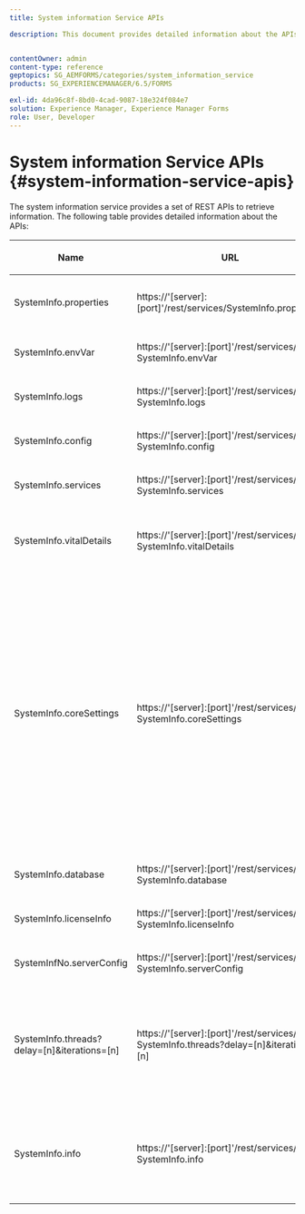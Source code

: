 ```yaml
---
title: System information Service APIs

description: This document provides detailed information about the APIs provided bythesystem information service.


contentOwner: admin
content-type: reference
geptopics: SG_AEMFORMS/categories/system_information_service
products: SG_EXPERIENCEMANAGER/6.5/FORMS

exl-id: 4da96c8f-8bd0-4cad-9087-18e324f084e7
solution: Experience Manager, Experience Manager Forms
role: User, Developer
---
```

# System information Service APIs {#system-information-service-apis}

The system information service provides a set of REST APIs to retrieve information. The following table provides detailed information about the APIs:

<table>
 <thead>
  <tr>
   <th><p>Name</p></th>
   <th><p>URL</p></th>
   <th><p>Descrption</p></th>
  </tr>
 </thead>
 <tbody>
  <tr>
   <td><p>SystemInfo.properties</p></td>
   <td><p>https://'[server]:[port]'/rest/services/SystemInfo.properties'</p></td>
   <td><p>This API is a wrapper for <a href="https://docs.oracle.com/javase/6/docs/api/java/lang/System.html#getProperties()">system.getProperties</a> Java API. It retrieves configuration of the current working environment. </p></td>
  </tr>
  <tr>
   <td><p>SystemInfo.envVar</p></td>
   <td><p>https://'[server]:[port]'/rest/services/ SystemInfo.envVar</p></td>
   <td><p>Retrieves all the environment variables of the host operating system. </p></td>
  </tr>
  <tr>
   <td><p>SystemInfo.logs</p></td>
   <td><p>https://'[server]:[port]'/rest/services/ SystemInfo.logs</p></td>
   <td><p>Downloads a zip file that contains application server logs. </p></td>
  </tr>
  <tr>
   <td><p>SystemInfo.config</p></td>
   <td><p>https://'[server]:[port]'/rest/services/ SystemInfo.config</p></td>
   <td><p>Retrieves all the content of the config.xml file. </p></td>
  </tr>
  <tr>
   <td><p>SystemInfo.services</p></td>
   <td><p>https://'[server]:[port]'/rest/services/ SystemInfo.services</p></td>
   <td><p>Retrieves status and configuration parameters of AEM forms services.</p></td>
  </tr>
  <tr>
   <td><p>SystemInfo.vitalDetails</p></td>
   <td><p>https://'[server]:[port]'/rest/services/ SystemInfo.vitalDetails</p></td>
   <td><p>Retrieves server uptime, JVM arguments, system memory, heap size, operating system name, number of active threads, and thread count. </p></td>
  </tr>
  <tr>
   <td><p>SystemInfo.coreSettings</p></td>
   <td><p>https://'[server]:[port]'/rest/services/ SystemInfo.coreSettings</p></td>
   <td><p>Retrieves values of following properties:</p>
    <ul>
     <li><p>AdobeTempDir</p></li>
     <li><p>AdobeServerFontDir</p></li>
     <li><p>CustomerFontDir</p></li>
     <li><p>GlobalDocumentStorageRootDir</p></li>
     <li><p>DefaultDocumentMaxInlineSize</p></li>
     <li><p>DefaultDocumentDisposalTimeout</p></li>
     <li><p>EnableDocumentDBStorage</p></li>
     <li><p>GlobalDocumentStorageUseNetworkShare</p></li>
     <li><p>EnableFIPS</p></li>
     <li><p>EnableWSDL</p></li>
     <li><p>DataServicesConfigFile </p></li>
     <li><p>EnableRDS</p></li>
    </ul><p></p></td>
  </tr>
  <tr>
   <td><p>SystemInfo.database</p></td>
   <td><p>https://'[server]:[port]'/rest/services/ SystemInfo.database</p></td>
   <td><p>Retrieves detailed information about the database.</p></td>
  </tr>
  <tr>
   <td><p>SystemInfo.licenseInfo</p></td>
   <td><p>https://'[server]:[port]'/rest/services/ SystemInfo.licenseInfo</p></td>
   <td><p>Retrieves version and license information of installed AEM forms components. </p></td>
  </tr>
  <tr>
   <td><p>SystemInfNo.serverConfig</p></td>
   <td><p>https://'[server]:[port]'/rest/services/ SystemInfo.serverConfig</p></td>
   <td><p>Downloads configuration files of the host application server. </p></td>
  </tr>
  <tr>
   <td><p>SystemInfo.threads?delay=[n]&amp;iterations=[n]</p></td>
   <td><p>https://'[server]:[port]'/rest/services/ SystemInfo.threads?delay=[n]&amp;iterations=[n]</p></td>
   <td><p>Retrieves count and stack trace of active threads. It accepts following parameters:</p>
    <ul>
     <li><p>iterations= [n]: Specifies the count of iterations. Replace n with a number. </p></li>
     <li><p>Delay= [n]: Specifies the number of milliseconds to wait before starting the next iteration. </p></li>
    </ul><p></p></td>
  </tr>
  <tr>
   <td><p>SystemInfo.info</p></td>
   <td><p>https://'[server]:[port]'/rest/services/ SystemInfo.info</p></td>
   <td><p>This API is a wrapper for all the system information service APIs. Internally, it runs all system information APIs and downloads information in zip format. </p><p><i><strong>note</strong>: The SystemInfo.info does not provide count and stack trace of active threads. </i></p></td>
  </tr>
 </tbody>
</table>

